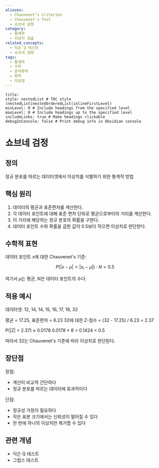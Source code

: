 ```yaml
---
aliases:
  - Chauvenet's Criterion
  - Chauvenet's Test
  - 쇼브네 검정
category:
  - 통계학
  - 이상치 검출
related_concepts:
  - 딕슨 Q 테스트
  - 쇼브네 검정
tags:
  - 통계학
  - 수학
  - 분석화학
  - 화학
  - 이상점
---
```


```table-of-contents
title: 
style: nestedList # TOC style (nestedList|nestedOrderedList|inlineFirstLevel)
minLevel: 0 # Include headings from the specified level
maxLevel: 0 # Include headings up to the specified level
includeLinks: true # Make headings clickable
debugInConsole: false # Print debug info in Obsidian console
```

# 쇼브네 검정

## 정의

정규 분포를 따르는 데이터셋에서 이상치를 식별하기 위한 통계적 방법

## 핵심 원리

1. 데이터의 평균과 표준편차를 계산한다.
2. 각 데이터 포인트에 대해 표준 편차 단위로 평균으로부터의 거리를 계산한다.
3. 이 거리에 해당하는 정규 분포의 확률을 구한다.
4. 데이터 포인트 수와 확률을 곱한 값이 0.5보다 작으면 이상치로 판단한다.

## 수학적 표현

데이터 포인트 x에 대한 Chauvenet's 기준:

$$P(|x - \mu| > |x_i - \mu|) \cdot N < 0.5$$

여기서 $\mu$는 평균, N은 데이터 포인트의 수다.

## 적용 예시

데이터셋: 12, 14, 14, 15, 16, 17, 18, 32

평균 = 17.25, 표준편차 = 6.23 32에 대한 Z-점수 = (32 - 17.25) / 6.23 = 2.37

P(|Z| > 2.37) ≈ 0.0178 0.0178 * 8 = 0.1424 < 0.5

따라서 32는 Chauvenet's 기준에 따라 이상치로 판단된다.

## 장단점

장점:

- 계산이 비교적 간단하다
- 정규 분포를 따르는 데이터에 효과적이다

단점:

- 정규성 가정이 필요하다
- 작은 표본 크기에서는 신뢰성이 떨어질 수 있다
- 한 번에 하나의 이상치만 제거할 수 있다

## 관련 개념

- 딕슨 Q 테스트
- 그럽스 테스트